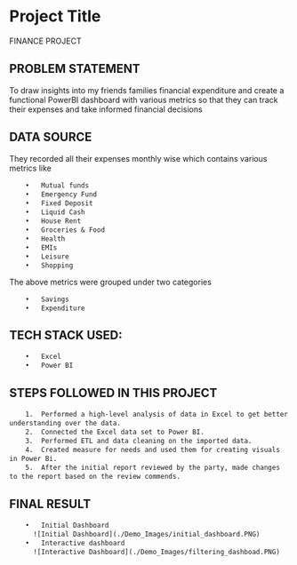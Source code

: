 
# Project Title

 FINANCE PROJECT


## PROBLEM STATEMENT

To draw insights into my friends families financial expenditure and create a functional PowerBI dashboard with various metrics so that they can track their expenses and take informed financial decisions
## DATA SOURCE

They recorded all their expenses monthly wise which contains various metrics like
       
        •	Mutual funds 
        •	Emergency Fund 
        •	Fixed Deposit 
        •	Liquid Cash 
        •	House Rent 
        •	Groceries & Food 
        •	Health 
        •	EMIs 
        •	Leisure
        •	Shopping

The above metrics were grouped under two categories 

        •	Savings 
        •	Expenditure



## TECH STACK USED: 

        •	Excel 
        •	Power BI

## STEPS FOLLOWED IN THIS PROJECT

        1.	Performed a high-level analysis of data in Excel to get better understanding over the data.
        2.	Connected the Excel data set to Power BI.
        3.	Performed ETL and data cleaning on the imported data.
        4.	Created measure for needs and used them for creating visuals in Power Bi.
        5.	After the initial report reviewed by the party, made changes to the report based on the review commends.

## FINAL RESULT

        •	Initial Dashboard
          ![Initial Dashboard](./Demo_Images/initial_dashboard.PNG)
        •	Interactive dashboard
          ![Interactive Dashboard](./Demo_Images/filtering_dashboad.PNG)

 
    
